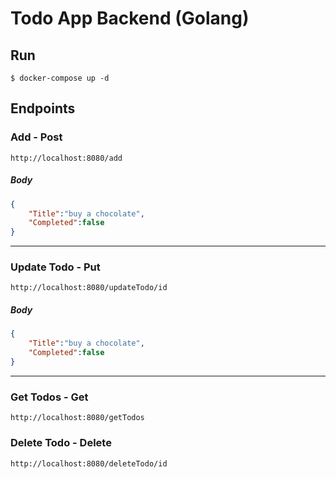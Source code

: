 # Todo App Backend (Golang)

## Run
```
$ docker-compose up -d
```

## Endpoints

### Add - Post
```
http://localhost:8080/add
```
##### Body

``` json 
{
    "Title":"buy a chocolate",
    "Completed":false
}
```
<hr/>

### Update Todo - Put
```
http://localhost:8080/updateTodo/id
```
##### Body

``` json 
{
    "Title":"buy a chocolate",
    "Completed":false
}
```
<hr/>


### Get Todos - Get
```
http://localhost:8080/getTodos
```

### Delete Todo - Delete
```
http://localhost:8080/deleteTodo/id
```
